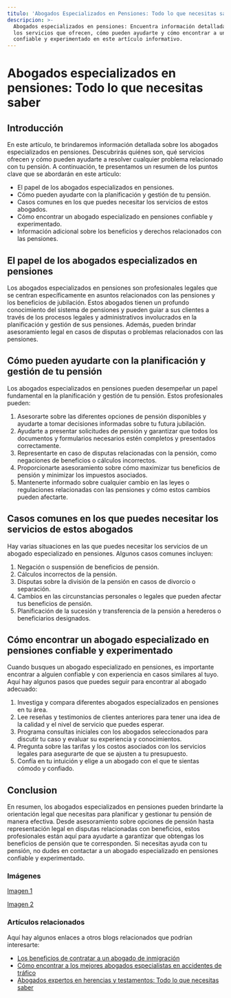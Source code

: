 ```yaml
---
titulo: 'Abogados Especializados en Pensiones: Todo lo que necesitas saber'
descripcion: >-
  Abogados especializados en pensiones: Encuentra información detallada sobre
  los servicios que ofrecen, cómo pueden ayudarte y cómo encontrar a un abogado
  confiable y experimentado en este artículo informativo.
---
```


# Abogados especializados en pensiones: Todo lo que necesitas saber

## Introducción

En este artículo, te brindaremos información detallada sobre los abogados especializados en pensiones. Descubrirás quiénes son, qué servicios ofrecen y cómo pueden ayudarte a resolver cualquier problema relacionado con tu pensión. A continuación, te presentamos un resumen de los puntos clave que se abordarán en este artículo:

- El papel de los abogados especializados en pensiones.
- Cómo pueden ayudarte con la planificación y gestión de tu pensión.
- Casos comunes en los que puedes necesitar los servicios de estos abogados.
- Cómo encontrar un abogado especializado en pensiones confiable y experimentado.
- Información adicional sobre los beneficios y derechos relacionados con las pensiones.

## El papel de los abogados especializados en pensiones

Los abogados especializados en pensiones son profesionales legales que se centran específicamente en asuntos relacionados con las pensiones y los beneficios de jubilación. Estos abogados tienen un profundo conocimiento del sistema de pensiones y pueden guiar a sus clientes a través de los procesos legales y administrativos involucrados en la planificación y gestión de sus pensiones. Además, pueden brindar asesoramiento legal en casos de disputas o problemas relacionados con las pensiones.

## Cómo pueden ayudarte con la planificación y gestión de tu pensión

Los abogados especializados en pensiones pueden desempeñar un papel fundamental en la planificación y gestión de tu pensión. Estos profesionales pueden:

1. Asesorarte sobre las diferentes opciones de pensión disponibles y ayudarte a tomar decisiones informadas sobre tu futura jubilación.
2. Ayudarte a presentar solicitudes de pensión y garantizar que todos los documentos y formularios necesarios estén completos y presentados correctamente.
3. Representarte en caso de disputas relacionadas con la pensión, como negaciones de beneficios o cálculos incorrectos.
4. Proporcionarte asesoramiento sobre cómo maximizar tus beneficios de pensión y minimizar los impuestos asociados.
5. Mantenerte informado sobre cualquier cambio en las leyes o regulaciones relacionadas con las pensiones y cómo estos cambios pueden afectarte.

## Casos comunes en los que puedes necesitar los servicios de estos abogados

Hay varias situaciones en las que puedes necesitar los servicios de un abogado especializado en pensiones. Algunos casos comunes incluyen:

1. Negación o suspensión de beneficios de pensión.
2. Cálculos incorrectos de la pensión.
3. Disputas sobre la división de la pensión en casos de divorcio o separación.
4. Cambios en las circunstancias personales o legales que pueden afectar tus beneficios de pensión.
5. Planificación de la sucesión y transferencia de la pensión a herederos o beneficiarios designados.

## Cómo encontrar un abogado especializado en pensiones confiable y experimentado

Cuando busques un abogado especializado en pensiones, es importante encontrar a alguien confiable y con experiencia en casos similares al tuyo. Aquí hay algunos pasos que puedes seguir para encontrar al abogado adecuado:

1. Investiga y compara diferentes abogados especializados en pensiones en tu área.
2. Lee reseñas y testimonios de clientes anteriores para tener una idea de la calidad y el nivel de servicio que puedes esperar.
3. Programa consultas iniciales con los abogados seleccionados para discutir tu caso y evaluar su experiencia y conocimientos.
4. Pregunta sobre las tarifas y los costos asociados con los servicios legales para asegurarte de que se ajusten a tu presupuesto.
5. Confía en tu intuición y elige a un abogado con el que te sientas cómodo y confiado.

## Conclusion

En resumen, los abogados especializados en pensiones pueden brindarte la orientación legal que necesitas para planificar y gestionar tu pensión de manera efectiva. Desde asesoramiento sobre opciones de pensión hasta representación legal en disputas relacionadas con beneficios, estos profesionales están aquí para ayudarte a garantizar que obtengas los beneficios de pensión que te corresponden. Si necesitas ayuda con tu pensión, no dudes en contactar a un abogado especializado en pensiones confiable y experimentado.

### Imágenes

[Imagen 1](./img/abogados-especialistas-en-pensiones-1.webp)

[Imagen 2](./img/abogados-especialistas-en-pensiones-2.webp)

### Artículos relacionados

Aquí hay algunos enlaces a otros blogs relacionados que podrían interesarte:

- [Los beneficios de contratar a un abogado de inmigración](abogado-de-inmigracion-usa)
- [Cómo encontrar a los mejores abogados especialistas en accidentes de tráfico](abogados-especialistas-en-accidentes-de-trafico)
- [Abogados expertos en herencias y testamentos: Todo lo que necesitas saber](abogados-expertos-en-herencias-y-testamentos)
